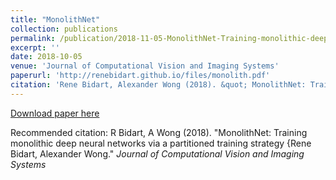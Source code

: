 ```yaml
---
title: "MonolithNet"
collection: publications
permalink: /publication/2018-11-05-MonolithNet-Training-monolithic-deep-neural-networks-via-a-partitioned-training-strategy
excerpt: ''
date: 2018-10-05
venue: 'Journal of Computational Vision and Imaging Systems'
paperurl: 'http://renebidart.github.io/files/monolith.pdf'
citation: 'Rene Bidart, Alexander Wong (2018). &quot; MonolithNet: Training monolithic deep neural networks via a partitioned training strategy.&quot; <i>Journal of Computational Vision and Imaging Systems</i>'
---
```


[Download paper here](http://renebidart.github.io/files/monolith.pdf)

Recommended citation: R Bidart, A Wong (2018). "MonolithNet: Training monolithic deep neural networks via a partitioned training strategy {Rene Bidart, Alexander Wong." <i>Journal of Computational Vision and Imaging Systems</i>
